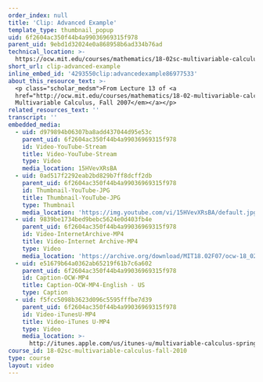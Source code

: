 ```yaml
---
order_index: null
title: 'Clip: Advanced Example'
template_type: thumbnail_popup
uid: 6f2604ac350f44b4a99036969315f978
parent_uid: 9ebd1d32024e0a868958b6ad334b76ad
technical_location: >-
  https://ocw.mit.edu/courses/mathematics/18-02sc-multivariable-calculus-fall-2010/2.-partial-derivatives/part-c-lagrange-multipliers-and-constrained-differentials/session-41-advanced-example/clip-advanced-example
short_url: clip-advanced-example
inline_embed_id: '4293550clip:advancedexample86977533'
about_this_resource_text: >-
  <p class="scholar_medsm">From Lecture 13 of <a
  href="http://ocw.mit.edu/courses/mathematics/18-02-multivariable-calculus-fall-2007/video-lectures/"><em>18.02
  Multivariable Calculus, Fall 2007</em></a></p>
related_resources_text: ''
transcript: ''
embedded_media:
  - uid: d979894b06307ba8add437044d95e53c
    parent_uid: 6f2604ac350f44b4a99036969315f978
    id: Video-YouTube-Stream
    title: Video-YouTube-Stream
    type: Video
    media_location: 15HVevXRsBA
  - uid: 0ad517f2292eab2bd829b7ff8dcff2db
    parent_uid: 6f2604ac350f44b4a99036969315f978
    id: Thumbnail-YouTube-JPG
    title: Thumbnail-YouTube-JPG
    type: Thumbnail
    media_location: 'https://img.youtube.com/vi/15HVevXRsBA/default.jpg'
  - uid: 9839be1734bed9bebc5624e0d403fb4e
    parent_uid: 6f2604ac350f44b4a99036969315f978
    id: Video-InternetArchive-MP4
    title: Video-Internet Archive-MP4
    type: Video
    media_location: 'https://archive.org/download/MIT18.02F07/ocw-18_02-f07-lec13_300k.mp4'
  - uid: e51679b64a0362ab65219f61b7c6a602
    parent_uid: 6f2604ac350f44b4a99036969315f978
    id: Caption-OCW-MP4
    title: Caption-OCW-MP4-English - US
    type: Caption
  - uid: f5fcc5098b3623d096c5595fffbe7d39
    parent_uid: 6f2604ac350f44b4a99036969315f978
    id: Video-iTunesU-MP4
    title: Video-iTunes U-MP4
    type: Video
    media_location: >-
      http://itunes.apple.com/us/itunes-u/multivariable-calculus-spring/id354869122
course_id: 18-02sc-multivariable-calculus-fall-2010
type: course
layout: video
---
```

